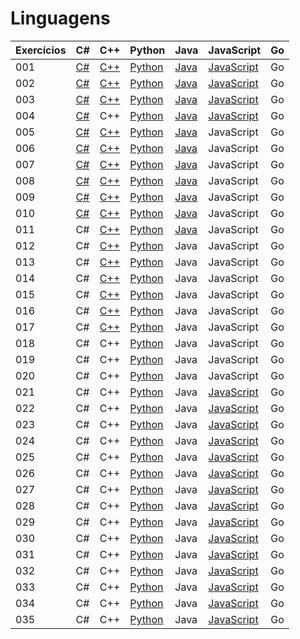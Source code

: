 # Linguagens

| Exercícios | C#                  | C++                  | Python                    | Java                    | JavaScript                          | Go  |
| ---------- | ------------------- | -------------------- | ------------------------- | ----------------------- | ----------------------------------- | --- |
| 001        | [C#](./c%23/001.cs) | [C++](./c++/001.cpp) | [Python](./python/001.py) | [Java](./java/001.java) | [JavaScript](./javascript/001.js)   | Go  |
| 002        | [C#](./c%23/002.cs) | [C++](./c++/002.cpp) | [Python](./python/002.py) | [Java](./java/002.java) | [JavaScript](./javascript/002.js)   | Go  |
| 003        | [C#](./c%23/003.cs) | [C++](./c++/003.cpp) | [Python](./python/003.py) | [Java](./java/003.java) | [JavaScript](./javascript/003.js)   | Go  |
| 004        | [C#](./c%23/004.cs) | C++                  | [Python](./python/004.py) | [Java](./java/004.java) | [JavaScript](./javascript/004.js)   | Go  |
| 005        | [C#](./c%23/005.cs) | [C++](./c++/005.cpp) | [Python](./python/005.py) | [Java](./java/005.java) | JavaScript                          | Go  |
| 006        | [C#](./c%23/006.cs) | [C++](./c++/006.cpp) | [Python](./python/006.py) | [Java](./java/006.java) | JavaScript                          | Go  |
| 007        | [C#](./c%23/007.cs) | [C++](./c++/007.cpp) | [Python](./python/007.py) | [Java](./java/007.java) | JavaScript                          | Go  |
| 008        | [C#](./c%23/008.cs) | [C++](./c++/008.cpp) | [Python](./python/008.py) | [Java](./java/008.java) | JavaScript                          | Go  |
| 009        | [C#](./c%23/009.cs) | [C++](./c++/009.cpp) | [Python](./python/009.py) | [Java](./java/009.java) | JavaScript                          | Go  |
| 010        | [C#](./c%23/010.cs) | [C++](./c++/010.cpp) | [Python](./python/010.py) | [Java](./java/010.java) | JavaScript                          | Go  |
| 011        | C#                  | [C++](./c++/011.cpp) | [Python](./python/011.py) | [Java](./java/011.java) | JavaScript                          | Go  |
| 012        | C#                  | [C++](./c++/012.cpp) | [Python](./python/012.py) | Java                    | JavaScript                          | Go  |
| 013        | C#                  | [C++](./c++/013.cpp) | [Python](./python/013.py) | Java                    | JavaScript                          | Go  |
| 014        | C#                  | [C++](./c++/014.cpp) | [Python](./python/014.py) | Java                    | JavaScript                          | Go  |
| 015        | C#                  | [C++](./c++/015.cpp) | [Python](./python/015.py) | Java                    | JavaScript                          | Go  |
| 016        | C#                  | [C++](./c++/016.cpp) | [Python](./python/016.py) | Java                    | JavaScript                          | Go  |
| 017        | C#                  | [C++](./c++/017.cpp) | [Python](./python/017.py) | Java                    | JavaScript                          | Go  |
| 018        | C#                  | C++                  | [Python](./python/018.py) | Java                    | JavaScript                          | Go  |
| 019        | C#                  | C++                  | [Python](./python/019.py) | Java                    | JavaScript                          | Go  |
| 020        | C#                  | C++                  | [Python](./python/020.py) | Java                    | JavaScript                          | Go  |
| 021        | C#                  | C++                  | [Python](./python/021.py) | Java                    | [JavaScript](./javascript/021.html) | Go  |
| 022        | C#                  | C++                  | [Python](./python/022.py) | Java                    | [JavaScript](./javascript/022.js)   | Go  |
| 023        | C#                  | C++                  | [Python](./python/023.py) | Java                    | [JavaScript](./javascript/023.js)   | Go  |
| 024        | C#                  | C++                  | [Python](./python/024.py) | Java                    | [JavaScript](./javascript/024.js)   | Go  |
| 025        | C#                  | C++                  | [Python](./python/025.py) | Java                    | [JavaScript](./javascript/025.js)   | Go  |
| 026        | C#                  | C++                  | [Python](./python/026.py) | Java                    | [JavaScript](./javascript/026.js)   | Go  |
| 027        | C#                  | C++                  | [Python](./python/027.py) | Java                    | [JavaScript](./javascript/027.js)   | Go  |
| 028        | C#                  | C++                  | [Python](./python/028.py) | Java                    | [JavaScript](./javascript/028.js)   | Go  |
| 029        | C#                  | C++                  | [Python](./python/029.py) | Java                    | [JavaScript](./javascript/029.js)   | Go  |
| 030        | C#                  | C++                  | [Python](./python/030.py) | Java                    | [JavaScript](./javascript/030.js)   | Go  |
| 031        | C#                  | C++                  | [Python](./python/031.py) | Java                    | [JavaScript](./javascript/031.js)   | Go  |
| 032        | C#                  | C++                  | [Python](./python/032.py) | Java                    | [JavaScript](./javascript/032.js)   | Go  |
| 033        | C#                  | C++                  | [Python](./python/033.py) | Java                    | [JavaScript](./javascript/033.js)   | Go  |
| 034        | C#                  | C++                  | [Python](./python/034.py) | Java                    | [JavaScript](./javascript/034.js)   | Go  |
| 035        | C#                  | C++                  | [Python](./python/035.py) | Java                    | [JavaScript](./javascript/035.js)   | Go  |
